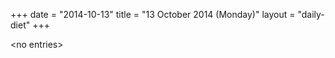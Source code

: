 +++
date = "2014-10-13"
title = "13 October 2014 (Monday)"
layout = "daily-diet"
+++

<p>&lt;no entries&gt;</p>
